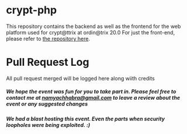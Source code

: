 # crypt-php
This repository contains the backend as well as the frontend for the web platform used for crypt@ttrix at ordin@trix 20.0
For just the front-end, please refer to [the repository here](https://www.github.com/NamanChandok/crypt "It isnt fully upto date but has everything youll need").

# Pull Request Log

All pull request merged will be logged here along wiith credits

##### We hope the event was fun for you to take part in. Please feel free to contact me at <namyachhabra@gmail.com> to leave a review about the event or any suggested changes
 
##### We had a blast hosting this event. Even the parts when security loopholes were being exploited. :)
